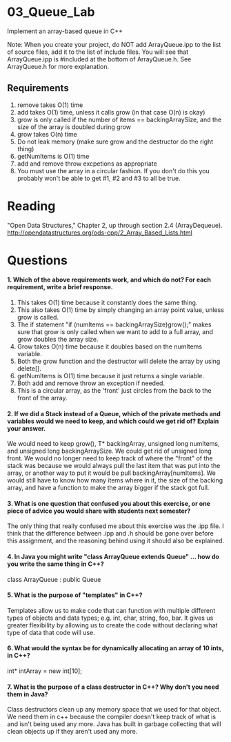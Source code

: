 03_Queue_Lab
============

Implement an array-based queue in C++

Note: When you create your project, do NOT add ArrayQueue.ipp to the list of source files, add it to the list of include files. You will see that ArrayQueue.ipp is #included at the bottom of ArrayQueue.h. See ArrayQueue.h for more explanation.

Requirements
------------

1. remove takes O(1) time
2. add takes O(1) time, unless it calls grow (in that case O(n) is okay)
3. grow is only called if the number of items == backingArraySize, and the size of the array is doubled during grow
4. grow takes O(n) time
5. Do not leak memory (make sure grow and the destructor do the right thing)
6. getNumItems is O(1) time
7. add and remove throw excpetions as appropriate
8. You must use the array in a circular fashion. If you don't do this you probably won't be able to get #1, #2 and #3 to all be true.

Reading
=======
"Open Data Structures," Chapter 2, up through section 2.4 (ArrayDequeue). http://opendatastructures.org/ods-cpp/2_Array_Based_Lists.html

Questions
=========

#### 1. Which of the above requirements work, and which do not? For each requirement, write a brief response.

1. This takes O(1) time because it constantly does the same thing.
2. This also takes O(1) time by simply changing an array point value, unless grow is called.
3. The if statement "if (numItems == backingArraySize)grow();" makes sure that grow is only called when we want to add to a full array, and grow doubles the array size.
4. Grow takes O(n) time because it doubles based on the numItems variable.
5. Both the grow function and the destructor will delete the array by using delete[].
6. getNumItems is O(1) time because it just returns a single variable.
7. Both add and remove throw an exception if needed.
8. This is a circular array, as the 'front' just circles from the back to the front of the array.

#### 2. If we did a Stack instead of a Queue, which of the private methods and variables would we need to keep, and which could we get rid of? Explain your answer.

We would need to keep grow(), T* backingArray, unsigned long numItems, and unsigned long backingArraySize. We could get rid of unsigned long front. We would no longer need to keep track of where the "front" of the stack was because we would always pull the last item that was put into the array, or another way to put it would be pull backingArray[numItems]. We would still have to know how many items where in it, the size of the backing array, and have a function to make the array bigger if the stack got full.

#### 3. What is one question that confused you about this exercise, or one piece of advice you would share with students next semester?

The only thing that really confused me about this exercise was the .ipp file. I think that the difference between .ipp and .h should be gone over before this assignment, and the reasoning behind using it should also be explained.

#### 4. In Java you might write "class ArrayQueue extends Queue" ... how do you write the same thing in C++?

class ArrayQueue : public Queue <T> 

#### 5. What is the purpose of "templates" in C++?

Templates allow us to make code that can function with multiple different types of objects and data types; e.g. int, char, string, foo, bar. It gives us greater flexibility by allowing us to create the code without declaring what type of data that code will use.

#### 6. What would the syntax be for dynamically allocating an array of 10 ints, in C++?

int* intArray = new int[10];

#### 7. What is the purpose of a class destructor in C++? Why don't you need them in Java?

Class destructors clean up any memory space that we used for that object. We need them in c++ because the compiler doesn't keep track of what is and isn't being used any more. Java has built in garbage collecting that will clean objects up if they aren't used any more.